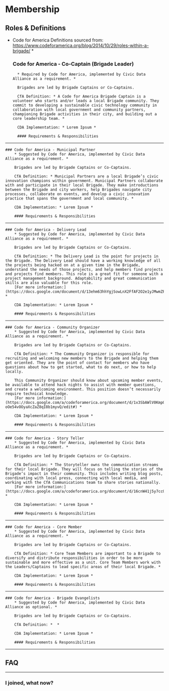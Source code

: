 # Membership



## Roles & Definitions
* Code for America Definitions sourced from: https://www.codeforamerica.org/blog/2014/10/29/roles-within-a-brigade/ *



    ### Code for America - Co-Captain (Brigade Leader)
        * Required by Code for America, implemented by Civic Data Alliance as a requirement. *

        Brigades are led by Brigade Captains or Co-Captains.

        CfA Definition: * A Code for America Brigade Captain is a volunteer who starts and/or leads a local Brigade community. They commit to developing a sustainable civic technology community in collaboration with local government and community partners, championing Brigade activities in their city, and building out a core leadership team. *

        CDA Implementation: * Lorem Ipsum *

        #### Requirements & Responsibilities

---

    ### Code for America - Municipal Partner
        * Suggested by Code for America, implemented by Civic Data Alliance as a requirement. *

        Brigades are led by Brigade Captains or Co-Captains.

        CfA Definition: * Municipal Partners are a local Brigade’s civic innovation champions within government. Municipal Partners collaborate with and participate in their local Brigade. They make introductions between the Brigade and city workers, help Brigades navigate city processes, collaborate on events, and develop a civic innovation practice that spans the government and local community. *

        CDA Implementation: * Lorem Ipsum *

        #### Requirements & Responsibilities

---

    ### Code for America - Delivery Lead
        * Suggested by Code for America, implemented by Civic Data Alliance as a requirement. *

        Brigades are led by Brigade Captains or Co-Captains.

        CfA Definition: * The Delivery Lead is the point for projects in the Brigade. The Delivery Lead should have a working knowledge of all the projects being hacked on at a given time in the Brigade, understand the needs of those projects, and help members find projects and projects find members. This role is a great fit for someone with a project management background. Adaptability and great communication skills are also valuable for this role.
        [For more information:](https://docs.google.com/document/d/13ehm63hhYgjSowLnX2FfAF2O2e1yJMwmZPhXU3m06bc/edit#heading=h.k07vsdi2q3cf) *

        CDA Implementation: * Lorem Ipsum *

        #### Requirements & Responsibilities

---

    ### Code for America - Community Organizer
        * Suggested by Code for America, implemented by Civic Data Alliance as a requirement. *      

        Brigades are led by Brigade Captains or Co-Captains.

        CfA Definition: * The Community Organizer is responsible for recruiting and welcoming new members to the Brigade and helping them get oriented. They are the point of contact for members who have questions about how to get started, what to do next, or how to help locally.

        This Community Organizer should know about upcoming member events, be available to attend hack nights to assist with member questions, and create a welcoming environment. This position doesn’t necessarily require technical knowledge.
        [For more information:](https://docs.google.com/a/codeforamerica.org/document/d/1x3SbAWlV0KmpQjQSF-oOe54vOOyaXcZaZ8qI8b1myvQ/edit#) *

        CDA Implementation: * Lorem Ipsum *

        #### Requirements & Responsibilities

---

    ### Code for America - Story Teller
        * Suggested by Code for America, implemented by Civic Data Alliance as a requirement. *           

        Brigades are led by Brigade Captains or Co-Captains.

        CfA Definition: * The Storyteller owns the communication streams for their local Brigade. They will focus on telling the stories of the Brigade’s impact in their community. This includes writing blog posts, coordinating with local press, connecting with local media, and working with the CfA Communications team to share stories nationally.
        [For more information:](https://docs.google.com/a/codeforamerica.org/document/d/16cnW41j5y7ccQD_4am56_h_Kx5TRWGWS6nPAnqP5R3E/edit#) *

        CDA Implementation: * Lorem Ipsum *

        #### Requirements & Responsibilities

---

    ### Code for America - Core Member
        * Suggested by Code for America, implemented by Civic Data Alliance as a requirement. *  

        Brigades are led by Brigade Captains or Co-Captains.

        CfA Definition: * Core Team Members are important to a Brigade to diversify and distribute responsibilities in order to be more sustainable and more effective as a unit. Core Team Members work with the Leaders/Captains to lead specific areas of their local Brigade. *

        CDA Implementation: * Lorem Ipsum *

        #### Requirements & Responsibilities

---

    ### Code for America - Brigade Evangelists
        * Suggested by Code for America, implemented by Civic Data Alliance as optional. *  

        Brigades are led by Brigade Captains or Co-Captains.

        CfA Definition: *  *

        CDA Implementation: * Lorem Ipsum *

        #### Requirements & Responsibilities

---

##  FAQ

---

### I joined, what now?
